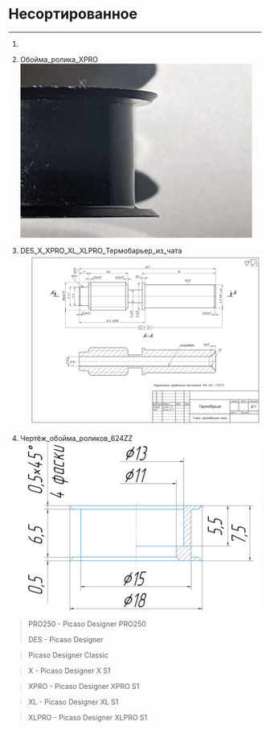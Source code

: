 # Несортированное
---


1. 


2. Обойма_ролика_XPRO
![Обойма_ролика_XPRO](./Обойма_ролика_XPRO.jpg)

3. DES_X_XPRO_XL_XLPRO_Термобарьер_из_чата
![DES_X_XPRO_XL_XLPRO_Термобарьер_из_чата](./DES_X_XPRO_XL_XLPRO_Термобарьер_из_чата.gif)


4.  Чертёж_обойма_роликов_624ZZ
![Чертёж_обойма_роликов_624ZZ](./Чертёж_обойма_роликов_624ZZ.jpg)


> PRO250 - Picaso Designer PRO250
>
> DES - Picaso Designer

>  Picaso Designer Classic

> X - Picaso Designer X S1

> XPRO - Picaso Designer XPRO S1

> XL - Picaso Designer XL S1

> XLPRO - Picaso Designer XLPRO S1